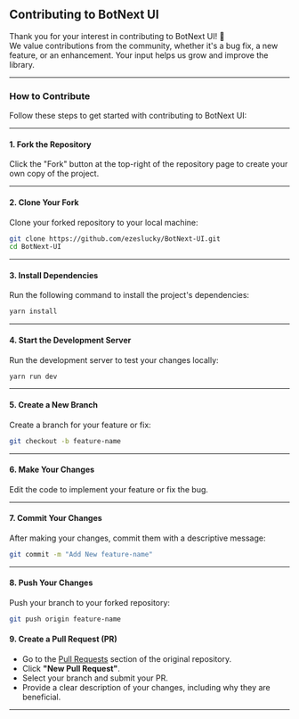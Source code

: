 ## Contributing to BotNext UI

Thank you for your interest in contributing to BotNext UI! 🎉  
We value contributions from the community, whether it's a bug fix, a new feature, or an enhancement. Your input helps us grow and improve the library.

---

### How to Contribute

Follow these steps to get started with contributing to BotNext UI:

---

#### 1. **Fork the Repository**  
Click the "Fork" button at the top-right of the repository page to create your own copy of the project.

---

#### 2. **Clone Your Fork**  
Clone your forked repository to your local machine:

```bash
git clone https://github.com/ezeslucky/BotNext-UI.git
cd BotNext-UI
```

---

#### 3. **Install Dependencies**  
Run the following command to install the project's dependencies:

```bash
yarn install
```

---

#### 4. **Start the Development Server**  
Run the development server to test your changes locally:

```bash
yarn run dev
```

---

#### 5. **Create a New Branch**  
Create a branch for your feature or fix:

```bash
git checkout -b feature-name
```

---

#### 6. **Make Your Changes**  
Edit the code to implement your feature or fix the bug.

---

#### 7. **Commit Your Changes**  
After making your changes, commit them with a descriptive message:

```bash
git commit -m "Add New feature-name"
```

---

#### 8. **Push Your Changes**  
Push your branch to your forked repository:

```bash
git push origin feature-name
```
#### 9. **Create a Pull Request (PR)**  
- Go to the [Pull Requests](https://github.com/ezeslucky/BotNext-UI/pulls) section of the original repository.  
- Click **"New Pull Request"**.  
- Select your branch and submit your PR.  
- Provide a clear description of your changes, including why they are beneficial.

---





